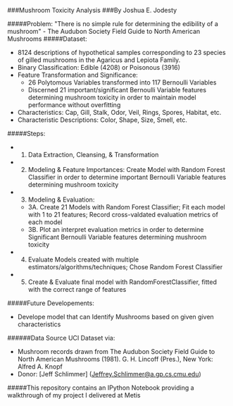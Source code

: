 ###Mushroom Toxicity Analysis
###By Joshua E. Jodesty

#####Problem:
"There is no simple rule for determining the edibility of a mushroom" - The Audubon Society Field Guide to North American Mushrooms
#####Dataset:
* 8124 descriptions of hypothetical samples corresponding to 23 species of gilled mushrooms in the Agaricus and Lepiota Family.
* Binary Classification: Edible (4208) or Poisonous (3916)
* Feature Transformation and Significance: 
    * 26 Polytomous Variables transformed into 117 Bernoulli Variables
    * Discerned 21 important/significant Bernoulli Variable features determining mushroom toxicity in order to maintain model performance without overfitting
* Characteristics: Cap, Gill, Stalk, Odor, Veil, Rings, Spores, Habitat, etc.
* Characteristic Descriptions: Color, Shape, Size, Smell, etc.

#####Steps:
* 1. Data Extraction, Cleansing, & Transformation
* 2. Modeling & Feature Importances: Create Model with Random Forest Classifier in order to determine important Bernoulli Variable features determining mushroom toxicity
* 3. Modeling & Evaluation: 
    * 3A. Create 21 Models with Random Forest Classifier; Fit each model with 1 to 21 features; Record cross-valdated evaluation metrics of each model
    * 3B. Plot an interpret evaluation metrics in order to determine Significant Bernoulli Variable features determining mushroom toxicity 
* 4. Evaluate Models created with multiple estimators/algorithms/techniques; Chose Random Forest Classifier 
* 5. Create & Evaluate final model with RandomForestClassifier, fitted with the correct range of features

#####Future Developements:
* Develope model that can Identify Mushrooms based on given given characteristics

######Data Source
UCI Dataset via:
* Mushroom records drawn from The Audubon Society Field Guide to North American Mushrooms (1981). G. H. Lincoff (Pres.), New York: Alfred A. Knopf 
* Donor: [Jeff Schlimmer] (Jeffrey.Schlimmer@a.gp.cs.cmu.edu)

#####This repository contains an IPython Notebook providing a walkthrough of my project I delivered at Metis
